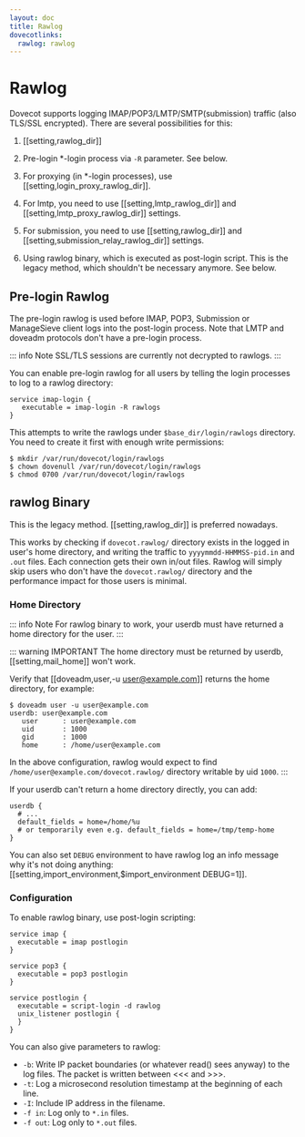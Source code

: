 ```yaml
---
layout: doc
title: Rawlog
dovecotlinks:
  rawlog: rawlog
---
```


# Rawlog

Dovecot supports logging IMAP/POP3/LMTP/SMTP(submission) traffic (also
TLS/SSL encrypted). There are several possibilities for this:

1. [[setting,rawlog_dir]]

2. Pre-login \*-login process via `-R` parameter. See below.

3. For proxying (in \*-login processes), use
   [[setting,login_proxy_rawlog_dir]].

4. For lmtp, you need to use [[setting,lmtp_rawlog_dir]] and
   [[setting,lmtp_proxy_rawlog_dir]] settings.

5. For submission, you need to use [[setting,rawlog_dir]] and
   [[setting,submission_relay_rawlog_dir]] settings.

6. Using rawlog binary, which is executed as post-login script.
   This is the legacy method, which shouldn't be necessary anymore. See below.

## Pre-login Rawlog

The pre-login rawlog is used before IMAP, POP3, Submission or ManageSieve
client logs into the post-login process. Note that LMTP and doveadm protocols
don't have a pre-login process.

::: info Note
SSL/TLS sessions are currently not decrypted to rawlogs.
:::

You can enable pre-login rawlog for all users by telling the login processes
to log to a rawlog directory:

```[dovecot.conf]
service imap-login {
   executable = imap-login -R rawlogs
}
```

This attempts to write the rawlogs under `$base_dir/login/rawlogs` directory.
You need to create it first with enough write permissions:

```console
$ mkdir /var/run/dovecot/login/rawlogs
$ chown dovenull /var/run/dovecot/login/rawlogs
$ chmod 0700 /var/run/dovecot/login/rawlogs
```

## rawlog Binary

This is the legacy method. [[setting,rawlog_dir]] is preferred nowadays.

This works by checking if `dovecot.rawlog/` directory exists in the logged in
user's home directory, and writing the traffic to `yyyymmdd-HHMMSS-pid.in`
and `.out` files. Each connection gets their own in/out files. Rawlog will
simply skip users who don't have the `dovecot.rawlog/` directory and the
performance impact for those users is minimal.

### Home Directory

::: info Note
For rawlog binary to work, your userdb must have returned a home directory
for the user.
:::

::: warning IMPORTANT
The home directory must be returned by userdb, [[setting,mail_home]] won't
work.

Verify that [[doveadm,user,-u user@example.com]] returns the home directory,
for example:

```console
$ doveadm user -u user@example.com
userdb: user@example.com
   user      : user@example.com
   uid       : 1000
   gid       : 1000
   home      : /home/user@example.com
```

In the above configuration, rawlog would expect to find
`/home/user@example.com/dovecot.rawlog/` directory writable by uid `1000`.
:::

If your userdb can't return a home directory directly, you can add:

```[dovecot.conf]
userdb {
  # ...
  default_fields = home=/home/%u
  # or temporarily even e.g. default_fields = home=/tmp/temp-home
}
```

You can also set `DEBUG` environment to have rawlog log an info message why
it's not doing anything:
[[setting,import_environment,$import_environment DEBUG=1]].

### Configuration

To enable rawlog binary, use post-login scripting:

```[dovecot.conf]
service imap {
  executable = imap postlogin
}

service pop3 {
  executable = pop3 postlogin
}

service postlogin {
  executable = script-login -d rawlog
  unix_listener postlogin {
  }
}
```

You can also give parameters to rawlog:

* `-b`: Write IP packet boundaries (or whatever read() sees anyway) to the
  log files. The packet is written between &lt;&lt;&lt; and &gt;&gt;&gt;.
* `-t`: Log a microsecond resolution timestamp at the beginning of each line.
* `-I`: Include IP address in the filename.
* `-f in`: Log only to `*.in` files.
* `-f out`: Log only to `*.out` files.
